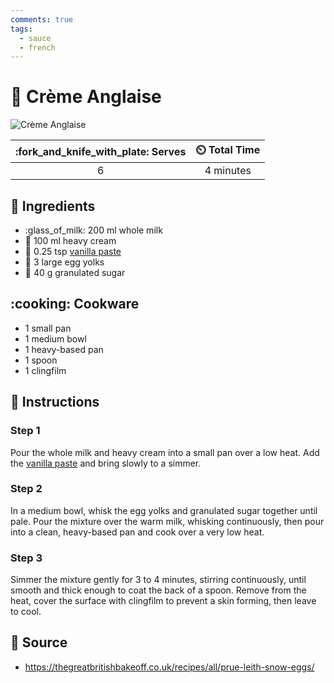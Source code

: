 ```yaml
---
comments: true
tags:
  - sauce
  - french
---
```

# :egg: Crème Anglaise

![Crème Anglaise](../assets/images/crème-anglaise.jpg)

| :fork_and_knife_with_plate: Serves | :timer_clock: Total Time |
|:----------------------------------:|:-----------------------: |
| 6 | 4 minutes |

## :salt: Ingredients

- :glass_of_milk: 200 ml whole milk
- :icecream: 100 ml heavy cream
- :icecream: 0.25 tsp [vanilla paste][1]
- :egg: 3 large egg yolks
- :candy: 40 g granulated sugar

## :cooking: Cookware

- 1 small pan
- 1 medium bowl
- 1 heavy-based pan
- 1 spoon
- 1 clingfilm

## :pencil: Instructions

### Step 1

Pour the whole milk and heavy cream into a small pan over a low heat. Add the [vanilla paste][1] and bring slowly to a
simmer.

### Step 2

In a medium bowl, whisk the egg yolks and granulated sugar together until pale. Pour the mixture over the warm milk,
whisking continuously, then pour into a clean, heavy-based pan and cook over a very low heat.

### Step 3

Simmer the mixture gently for 3 to 4 minutes, stirring continuously, until smooth and thick enough to coat the back of a
spoon. Remove from the heat, cover the surface with clingfilm to prevent a skin forming, then leave to cool.

## :link: Source

- <https://thegreatbritishbakeoff.co.uk/recipes/all/prue-leith-snow-eggs/>

[1]: <../reference/equivalents-and-substitutes.md#vanilla>
